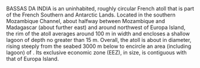 BASSAS DA INDIA is an uninhabited, roughly circular French atoll that is part of the French Southern and Antarctic Lands. Located in the southern Mozambique Channel, about halfway between Mozambique and Madagascar (about further east) and around northwest of Europa Island, the rim of the atoll averages around 100 m in width and encloses a shallow lagoon of depth no greater than 15 m. Overall, the atoll is about in diameter, rising steeply from the seabed 3000 m below to encircle an area (including lagoon) of . Its exclusive economic zone (EEZ), in size, is contiguous with that of Europa Island.
